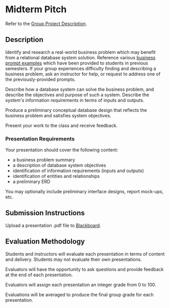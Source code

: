# Midterm Pitch

Refer to the [Group Project Description](/PROJECT.md).

## Description

Identify and research a real-world business problem which may benefit from a relational database system solution. Reference various [business prompt examples](/resources/group-project/examples) which have been provided to students in previous semesters. If your group experiences difficulty finding and describing a business problem, ask an instructor for help, or request to address one of the previously-provided prompts.

Describe how a database system can solve the business problem, and describe the objectives and purpose of such a system. Describe the system's information requirements in terms of inputs and outputs.

Produce a preliminary conceptual database design that reflects the business problem and satisfies system objectives.

Present your work to the class and receive feedback.

### Presentation Requirements

Your presentation should cover the following content:

  + a business problem summary
  + a description of database system objectives
  + identification of information requirements (inputs and outputs)
  + identification of entities and relationships
  + a preliminary ERD

You may optionally include preliminary interface designs, report mock-ups, etc.

## Submission Instructions

Upload a presentation .pdf file to [Blackboard](https://blackboard.gwu.edu/webapps/assignment/uploadAssignment?content_id=_6858158_1&course_id=_260328_1&assign_group_id=&mode=cpview).

## Evaluation Methodology

Students and instructors will evaluate each presentation in terms of content and delivery. Students may not evaluate their own presentations.

Evaluators will have the opportunity to ask questions and provide feedback at the end of each presentation.

Evaluators will assign each presentation an integer grade from 0 to 100.

Evaluations will be averaged to produce the final group grade for each presentation.

